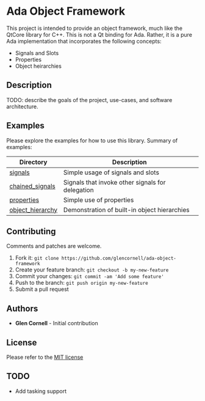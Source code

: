 # Ada Object Framework

This project is intended to provide an object framework, much like the
QtCore library for C++.  This is not a Qt binding for Ada.  Rather, it
is a pure Ada implementation that incorporates the following concepts:

* Signals and Slots
* Properties
* Object heirarchies

## Description

TODO: describe the goals of the project, use-cases, and software architecture.

## Examples

Please explore the examples for how to use this library. Summary of examples:

|Directory|Description|
|---|---|
|[signals](examples/signals)|Simple usage of signals and slots|
|[chained_signals](examples/chained_signals)|Signals that invoke other signals for delegation|
|[properties](examples/properties)|Simple use of properties|
|[object_hierarchy](examples/object_hierarchy)|Demonstration of built-in object hierarchies|

## Contributing

Comments and patches are welcome.

1. Fork it: `git clone https://github.com/glencornell/ada-object-framework`
2. Create your feature branch: `git checkout -b my-new-feature`
3. Commit your changes: `git commit -am 'Add some feature'`
4. Push to the branch: `git push origin my-new-feature`
5. Submit a pull request

## Authors

* **Glen Cornell** - Initial contribution

## License

Please refer to the [MIT license](LICENSE)

## TODO

* Add tasking support
